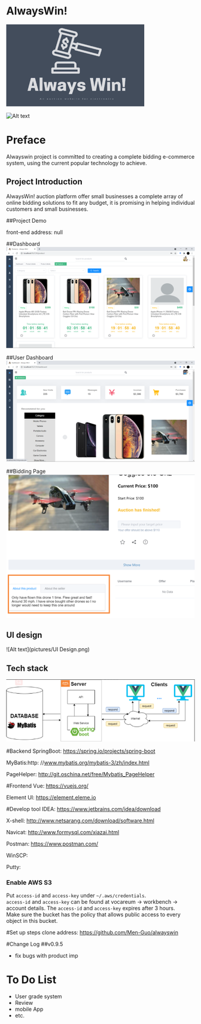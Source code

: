 # AlwaysWin!

![Alt text](pictures/Alwayswin_logo.png) 

![Alt text](https://img.shields.io/appveyor/build/gruntjs/grunt) 


# Preface
Alwayswin project is committed to creating a complete bidding e-commerce system, using the current popular technology to achieve.

## Project Introduction
AlwaysWin! auction platform offer small businesses a complete array of online bidding solutions to fit any budget, it is promising   in helping individual customers and small businesses.

##Project Demo

front-end address: null

##Dashboard
![Alt text](pictures/demo1.png)

##User Dashboard
![Alt text](pictures/demo2.png)

##Bidding Page
![Alt text](pictures/demo3.png)



## UI design
![Alt text](pictures/UI Design.png)



## Tech stack
![Alt text](pictures/tech.png)

#Backend
SpringBoot: https://spring.io/projects/spring-boot

MyBatis:http: //www.mybatis.org/mybatis-3/zh/index.html

PageHelper: http://git.oschina.net/free/Mybatis_PageHelper

#Frontend
Vue: https://vuejs.org/

Element UI: https://element.eleme.io

#Develop tool
IDEA: 	https://www.jetbrains.com/idea/download

X-shell: http://www.netsarang.com/download/software.html

Navicat: http://www.formysql.com/xiazai.html

Postman: https://www.postman.com/

WinSCP:

Putty: 
### Enable AWS S3
Put `access-id` and `access-key` under `~/.aws/credentials`.   
`access-id` and `access-key` can be found at vocareum -> workbench -> account details. The `access-id` and `access-key` expires 
after 3 hours.  
Make sure the bucket has the policy that allows public access to every object in this
bucket.

#Set up steps
clone address: https://github.com/Men-Guo/alwayswin

#Change Log
##v0.9.5 
* fix bugs with product imp

# To Do List
* User grade system
* Review
* mobile App
* etc.